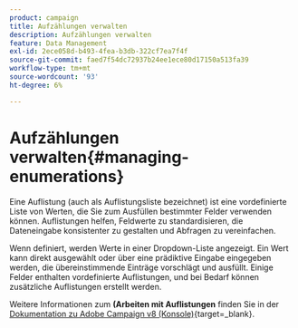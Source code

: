 ```yaml
---
product: campaign
title: Aufzählungen verwalten
description: Aufzählungen verwalten
feature: Data Management
exl-id: 2ece058d-b493-4fea-b3db-322cf7ea7f4f
source-git-commit: faed7f54dc72937b24ee1ece80d17150a513fa39
workflow-type: tm+mt
source-wordcount: '93'
ht-degree: 6%

---
```


# Aufzählungen verwalten{#managing-enumerations}

Eine Auflistung (auch als Auflistungsliste bezeichnet) ist eine vordefinierte Liste von Werten, die Sie zum Ausfüllen bestimmter Felder verwenden können. Auflistungen helfen, Feldwerte zu standardisieren, die Dateneingabe konsistenter zu gestalten und Abfragen zu vereinfachen.

Wenn definiert, werden Werte in einer Dropdown-Liste angezeigt. Ein Wert kann direkt ausgewählt oder über eine prädiktive Eingabe eingegeben werden, die übereinstimmende Einträge vorschlägt und ausfüllt. Einige Felder enthalten vordefinierte Auflistungen, und bei Bedarf können zusätzliche Auflistungen erstellt werden.

Weitere Informationen zum **(Arbeiten mit Auflistungen** finden Sie in der [Dokumentation zu Adobe Campaign v8 (Konsole)](https://experienceleague.adobe.com/en/docs/campaign/campaign-v8/config/settings/enumerations){target=_blank}.

